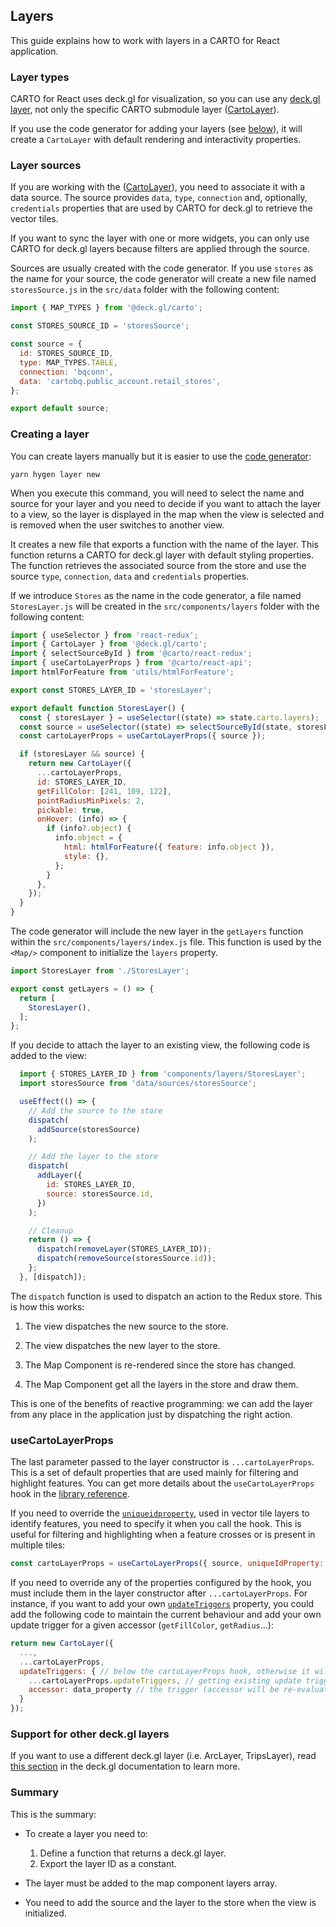 ## Layers

This guide explains how to work with layers in a CARTO for React application. 

### Layer types

CARTO for React uses deck.gl for visualization, so you can use any [deck.gl layer](https://deck.gl/docs/api-reference/layers), not only the specific CARTO submodule layer ([CartoLayer](https://deck.gl/docs/api-reference/carto/carto-layer)). 

If you use the code generator for adding your layers (see [below](#creating-a-layer)), it will create a `CartoLayer` with default rendering and interactivity properties. 

### Layer sources

If you are working with the ([CartoLayer](https://deck.gl/docs/api-reference/carto/carto-layer)), you need to associate it with a data source. The source provides `data`, `type`, `connection` and, optionally, `credentials` properties that are used by CARTO for deck.gl to retrieve the vector tiles.

If you want to sync the layer with one or more widgets, you can only use CARTO for deck.gl layers because filters are applied through the source.

Sources are usually created with the code generator. If you use `stores` as the name for your source, the code generator will create a new file named `storesSource.js` in the `src/data` folder with the following content:

```javascript
import { MAP_TYPES } from '@deck.gl/carto';

const STORES_SOURCE_ID = 'storesSource';

const source = {
  id: STORES_SOURCE_ID,
  type: MAP_TYPES.TABLE,
  connection: 'bqconn',
  data: 'cartobq.public_account.retail_stores',
};

export default source;
```

### Creating a layer

You can create layers manually but it is easier to use the [code generator](../code-generator):

```shell
yarn hygen layer new
```

When you execute this command, you will need to select the name and source for your layer and you need to decide if you want to attach the layer to a view, so the layer is displayed in the map when the view is selected and is removed when the user switches to another view.

It creates a new file that exports a function with the name of the layer. This function returns a CARTO for deck.gl layer with default styling properties. The function retrieves the associated source from the store and use the source `type`, `connection`, `data` and `credentials` properties.

If we introduce `Stores` as the name in the code generator, a file named `StoresLayer.js` will be created in the `src/components/layers` folder with the following content:

```javascript
import { useSelector } from 'react-redux';
import { CartoLayer } from '@deck.gl/carto';
import { selectSourceById } from '@carto/react-redux';
import { useCartoLayerProps } from '@carto/react-api';
import htmlForFeature from 'utils/htmlForFeature';

export const STORES_LAYER_ID = 'storesLayer';

export default function StoresLayer() {
  const { storesLayer } = useSelector((state) => state.carto.layers);
  const source = useSelector((state) => selectSourceById(state, storesLayer?.source));
  const cartoLayerProps = useCartoLayerProps({ source });

  if (storesLayer && source) {
    return new CartoLayer({
      ...cartoLayerProps,
      id: STORES_LAYER_ID,
      getFillColor: [241, 109, 122],
      pointRadiusMinPixels: 2,
      pickable: true,
      onHover: (info) => {
        if (info?.object) {
          info.object = {
            html: htmlForFeature({ feature: info.object }),
            style: {},
          };
        }
      },
    });
  }
}
```

The code generator will include the new layer in the `getLayers` function within the `src/components/layers/index.js` file. This function is used by the `<Map/>` component to initialize the `layers` property.

```javascript
import StoresLayer from './StoresLayer';

export const getLayers = () => {
  return [
    StoresLayer(),
  ];
};
```

If you decide to attach the layer to an existing view, the following code is added to the view:

```javascript
  import { STORES_LAYER_ID } from 'components/layers/StoresLayer';
  import storesSource from 'data/sources/storesSource';

  useEffect(() => {
    // Add the source to the store
    dispatch(
      addSource(storesSource)
    );

    // Add the layer to the store
    dispatch(
      addLayer({
        id: STORES_LAYER_ID,
        source: storesSource.id,
      })
    );

    // Cleanup
    return () => {
      dispatch(removeLayer(STORES_LAYER_ID));
      dispatch(removeSource(storesSource.id));
    };
  }, [dispatch]);
```

The `dispatch` function is used to dispatch an action to the Redux store. This is how this works:

1. The view dispatches the new source to the store.
   
2. The view dispatches the new layer to the store.
   
3. The Map Component is re-rendered since the store has changed.
   
4. The Map Component get all the layers in the store and draw them.

This is one of the benefits of reactive programming: we can add the layer from any place in the application just by dispatching the right action.

### useCartoLayerProps

The last parameter passed to the layer constructor is `...cartoLayerProps`. This is a set of default properties that are used mainly for filtering and highlight features. You can get more details about the `useCartoLayerProps` hook in the [library reference](../../library-reference/api/#usecartolayerprops). 

If you need to override the [`uniqueidproperty`](https://deck.gl/docs/api-reference/geo-layers/mvt-layer#uniqueidproperty), used in vector tile layers to identify features, you need to specify it when you call the hook. This is useful for filtering and highlighting when a feature crosses or is present in multiple tiles:


```javascript
const cartoLayerProps = useCartoLayerProps({ source, uniqueIdProperty: 'mycustomid' });
```

If you need to override any of the properties configured by the hook, you must include them in the layer constructor after `...cartoLayerProps`. For instance, if you want to add your own [`updateTriggers`](https://deck.gl/docs/api-reference/core/layer#updatetriggers) property, you could add the following code to maintain the current behaviour and add your own update trigger for a given accessor (`getFillColor`, `getRadius`...):

```javascript
return new CartoLayer({
  ...,
  ...cartoLayerProps,
  updateTriggers: { // below the cartoLayerProps hook, otherwise it will be overwritten
    ...cartoLayerProps.updateTriggers, // getting existing update triggers
    accessor: data_property // the trigger (accessor will be re-evaluated if data_property changes)
  }
});
```

### Support for other deck.gl layers

If you want to use a different deck.gl layer (i.e. ArcLayer, TripsLayer), read [this section](/deck-gl/using-the-cartolayer/#support-for-other-deckgl-layerss) in the deck.gl documentation to learn more.

### Summary

This is the summary:

- To create a layer you need to:
    1. Define a function that returns a deck.gl layer.
    2. Export the layer ID as a constant.
   
- The layer must be added to the map component layers array.

- You need to add the source and the layer to the store when the view is initialized.

